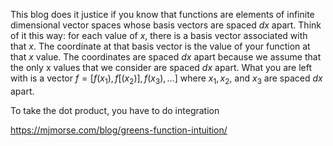 This blog does it justice if you know that functions are elements of infinite dimensional vector spaces whose basis vectors are spaced $dx$ apart. Think of it this way: for each value of $x$, there is a basis vector associated with that $x$. The coordinate at that basis vector is the value of your function at that $x$ value. The coordinates are spaced $dx$ apart because we assume that the only x values that we consider are spaced $dx$ apart. What you are left with is a vector $f = [f(x_{1}), f[(x_{2})], f(x_{3}), \dots]$ where $x_{1},x_{2},$ and $x_{3}$ are spaced $dx$ apart. 

To take the dot product, you have to do integration

https://mjmorse.com/blog/greens-function-intuition/